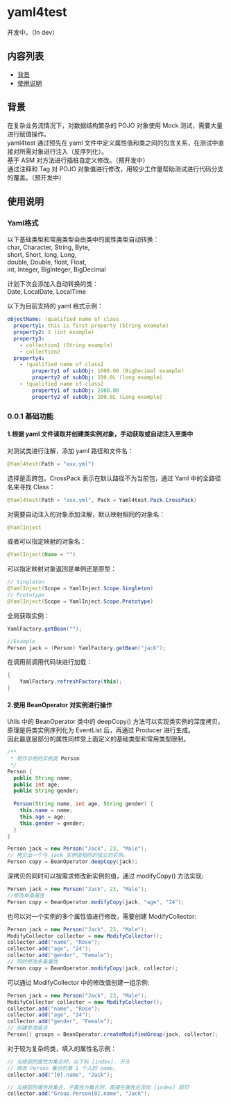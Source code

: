 # yaml4test
开发中。（In dev）
## 内容列表
- [背景](#背景)
- [使用说明](#使用说明)
## 背景
在复杂业务流情况下，对数据结构繁杂的 POJO 对象使用 Mock 测试，需要大量进行赋值操作。  
yaml4test 通过预先在 yaml 文件中定义属性值和类之间的包含关系，在测试中直接对所需对象进行注入（反序列化）。  
基于 ASM 对方法进行插桩自定义修改。（预开发中）  
通过注释和 Tag 对 POJO 对象值进行修改，用较少工作量帮助测试进行代码分支的覆盖。（预开发中）  

## 使用说明
### Yaml格式
以下基础类型和常用类型会由类中的属性类型自动转换：  
char, Character, String, Byte,  
short, Short, long, Long,   
double, Double, float, Float,  
int, Integer, BigInteger, BigDecimal  

计划下次会添加入自动转换的类：  
Date, LocalDate, LocalTime  

以下为目前支持的 yaml 格式示例：  
```yaml
objectName: !qualified name of class
  property1: this is first property (String example)
  property2: 1 (int example)
  property3: 
    - collection1 (String example)
    - collection2
  property4:
    - !qualified name of class2
        property1 of subObj: 1000.00 (BigDecimal example)
        property2 of subObj: 100.0L (long example)
    - !qualified name of class2
        property1 of subObj: 2000.00
        property2 of subObj: 200.0L (Long example)
```
### 0.0.1 基础功能
#### 1.根据 yaml 文件读取并创建类实例对象，手动获取或自动注入至类中  
对测试类进行注解，添加 yaml 路径和文件名：  
```java
@Yaml4test(Path = "xxx.yml")
```
选择是否跨包，CrossPack 表示在默认路径不为当前包，通过 Yaml 中的全路径名来寻找 Class：
```java
@Yaml4test(Path = "xxx.yml", Pack = Yaml4test.Pack.CrossPack)
```
对需要自动注入的对象添加注解，默认映射相同的对象名：
```java
@YamlInject
```
或者可以指定映射的对象名：
```java
@YamlInject(Name = "")
```
可以指定映射对象返回是单例还是原型：
```java
// Singleton
@YamlInject(Scope = YamlInject.Scope.Singleton)
// Prototype
@YamlInject(Scope = YamlInject.Scope.Prototype)
```
全局获取实例：
```java
YamlFactory.getBean("");

//Example
Person jack = (Person) YamlFactory.getBean("jack");
```
在调用前调用代码块进行加载：
```java
{
    YamlFactory.refreshFactory(this);
}
```

#### 2.使用 BeanOperator 对实例进行操作  
Utils 中的 BeanOperator 类中的 deepCopy() 方法可以实现类实例的深度拷贝。  
原理是将类实例序列化为 EventList 后，再通过 Producer 进行生成。  
因此最底层部分的属性同样受上面定义的基础类型和常用类型限制。
```java
/**
 * 用作示例的实例类 Person
 */
Person {
  public String name;
  public int age;
  public String gender;
  
  Person(String name, int age, String gender) {
    this.name = name;
    this.age = age;
    this.gender = gender;
  }
}
```
```java
Person jack = new Person("Jack", 23, "Male");
// 拷贝出一个与 jack 实例值相同的独立的实例。
Person copy = BeanOperator.deepCopy(jack);
```
   
深拷贝的同时可以按需求修改新实例的值，通过 modifyCopy() 方法实现:  
```java
Person jack = new Person("Jack", 23, "Male");
//修改单条属性
Person copy = BeanOperator.modifyCopy(jack, "age", "24");
```
也可以对一个实例的多个属性值进行修改，需要创建 ModifyCollector:  
```java
Person jack = new Person("Jack", 23, "Male");
ModifyCollector collector = new ModifyCollector();
collector.add("name", "Rose");
collector.add("age", "24");
collector.add("gender", "Female");
// 同时修改多条属性
Person copy = BeanOperator.modifyCopy(jack, collector);
```
可以通过 ModifyCollector 中的修改值创建一组示例:  
```java
Person jack = new Person("Jack", 23, "Male");
ModifyCollector collector = new ModifyCollector();
collector.add("name", "Rose");
collector.add("age", "24");
collector.add("gender", "Female");
// 创建修改组合
Person[] groups = BeanOperator.createModifiedGroup(jack, collector);
```
对于较为复杂的类，填入的属性名示例：
```java
// 当根部的属性为集合时，以下标 [index]. 开头
// 修改 Person 集合的第 1 个人的 name。
collector.add("[0].name", "Jack");

// 当根部的属性非集合，子属性为集合时，直接在属性后添加 [index] 即可
collector.add("Group.Person[0].name", "Jack");
```